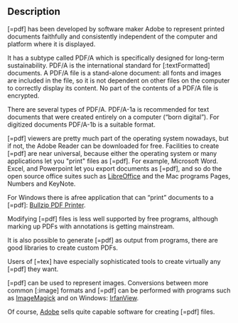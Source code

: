 ## Description

[=pdf]
has been developed by software maker Adobe to represent printed documents
faithfully and consistently independent of the computer and platform 
where it is displayed.

It has a subtype called
PDF/A
which is specifically designed for long-term sustainability.
PDF/A is the international standard for [:textFormatted]
documents. A PDF/A file is a stand-alone document: all fonts and images are
included in the file, so it is not dependent on other files on the computer to
correctly display its content.
No part of the contents of a PDF/A file is encrypted.

There are several types of PDF/A. PDF/A-1a is recommended for text documents
that were created entirely on a computer (“born digital”). For digitized
documents PDF/A-1b is a suitable format.

[=pdf] viewers are pretty much part of the operating system nowadays, but if not,
the Adobe Reader can be downloaded for free.
Facilities to create [=pdf] are near universal, because either the operating system
or many applications let you "print" files as [=pdf].
For example, Microsoft Word. Excel, and Powerpoint let you export documents
as [=pdf], and so do the open source office suites such as
[LibreOffice]({{libreoffice}})
and the 
Mac programs Pages, Numbers and KeyNote.

For Windows there is afree application that can “print” documents to a [=pdf]:
[Bullzip PDF Printer]({{bullzip}}).

Modifying [=pdf] files is less well supported by free programs, although
marking up PDFs with annotations is getting mainstream.

It is also possible to generate [=pdf] as output from programs, there are
good libraries to create custom PDFs.

Users of [=tex] have especially sophisticated tools to create virtually any
[=pdf] they want.

[=pdf] can be used to represent images. Conversions between more common [:image]
formats and [=pdf] can be performed with programs such as
[ImageMagick]({{imagemagick}})
and on Windows:
[IrfanView]({{irfanview}}).

Of course,
[Adobe]({{adobe}})
sells quite capable software for creating [=pdf] files.
